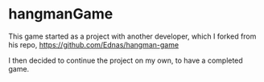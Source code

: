 # hangmanGame

This game started as a project with another developer, which I forked from his repo, https://github.com/Ednas/hangman-game

I then decided to continue the project on my own, to have a completed game. 